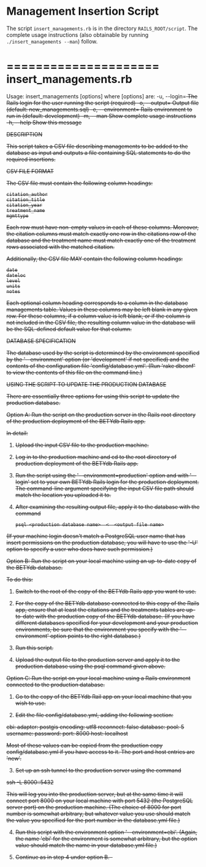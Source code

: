 # Management Insertion Script

The script `insert_managements.rb` is in the directory `RAILS_ROOT/script`.  The complete usage instructions (also obtainable by running `./insert_managements --man`) follow.

=====================
insert_managements.rb
=====================

Usage:
       insert_managements [options] <CSV input file>
where [options] are:
  -u, --login=<s>          The Rails login for the user running the script
                           (required)
  -o, --output=<s>         Output file (default: new_managements.sql)
  -e, --environment=<s>    Rails environment to run in (default: development)
  -m, --man                Show complete usage instructions
  -h, --help               Show this message

DESCRIPTION

This script takes a CSV file describing managements to be added to the database
as input and outputs a file containing SQL statements to do the required
insertions.

CSV FILE FORMAT

The CSV file must contain the following column headings:

	citation_author
	citation_title
	citation_year
	treatment_name
	mgmttype

Each row must have non-empty values in each of these columns.  Moreover, the
citation columns must match exactly one row in the citations row of the
database
and the treatment name must match exactly one of the treatment rows associated
with the matched citation.

Additionally, the CSV file MAY contain the following column headings:

	date
	dateloc
	level
	units
	notes

Each optional column heading corresponds to a column in the database
managements
table.  Values in these columns may be left blank in any given row.  For these
columns, if a column value is left blank, or if the column is not included in
the CSV file, the resulting column value in the database will be the
SQL-defined
default value for that column.

DATABASE SPECIFICATION

The database used by the script is determined by the environment specified by
the '--environment' option (or 'development' if not specified) and the contents
of the configuration file 'config/database.yml'.  (Run 'rake dbconf' to view
the
contents of this file on the command line.)

USING THE SCRIPT TO UPDATE THE PRODUCTION DATABASE

There are essentially three options for using this script to update the
production database.

Option A: Run the script on the production server in the Rails root directory
of
the production deployment of the BETYdb Rails app.

In detail:

1. Upload the input CSV file to the production machine.

2. Log in to the production machine and cd to the root directory of production
   deployment of the BETYdb Rails app.

3. Run the script using the '--environment=production' option and with
'--login'
   set to your own BETYdb Rails login for the production deployment.  The
   command-line argument specifying the input CSV file path should match the
   location you uploaded it to.

4. After examining the resulting output file, apply it to the database with the
   command

       psql <production database name>  <  <output file name>

(If your machine login doesn't match a PostgreSQL user name that has insert
permissions on the production database, you will have to use the '-U' option to
specify a user who does have such permission.)


Option B: Run the script on your local machine using an up-to-date copy of the
BETYdb database.

To do this:

1. Switch to the root of the copy of the BETYdb Rails app you want to use.

2. For the copy of the BETYdb database connected to this copy of the Rails app,
   ensure that at least the citations and the treatments tables are up-to-date
   with the production copy of the BETYdb database.  (If you have different
   databases specified for your development and your production environments,
be
   sure that the environment you specify with the '--environment' option points
   to the right database.)

3. Run this script.

4. Upload the output file to the production server and apply it to the
   production database using the psql command given above.


Option C: Run the script on your local machine using a Rails environment
connected to the production database.

1. Go to the copy of the BETYdb Rail app on your local machine that you wish to
   use.

2. Edit the file config/database.yml, adding the following section:

ebi:
  adapter: postgis
  encoding: utf8
  reconnect: false
  database: <production database name>
  pool: 5
  username: <user name for connecting to the production database>
  password: <password for the user specified above>
  port: 8000
  host: localhost

Most of these values can be copied from the production copy config/database.yml
if you have access to it.  The port and host entries are 'new'.

3. Set up an ssh tunnel to the production server using the command

ssh -L 8000:<production server address>:5432 <production server address>

This will log you into the production server, but at the same time it will
connect port 8000 on your local machine with port 5432 (the PostgreSQL server
port) on the production machine.  (The choice of 8000 for port number is
somewhat arbitrary, but whatever value you use should match the value you
specified for the port number in the database.yml file.)

4. Run this script with the environment option '--environment=ebi'.  (Again,
the
name 'ebi' for the environment is somewhat arbitrary, but the option value
should match the name in your database.yml file.)

5. Continue as in step 4 under option B.
 

